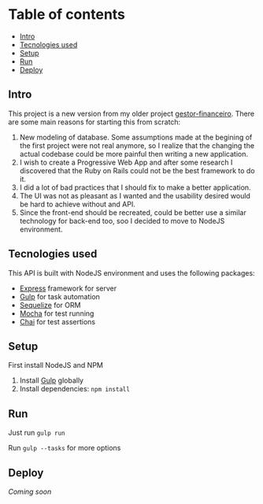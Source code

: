 # Table of contents

- [Intro](#intro)
- [Tecnologies used](#tecnologies-used)
- [Setup](#setup)
- [Run](#run)
- [Deploy](#deploy)

## Intro

This project is a new version from my older project [gestor-financeiro](https://github.com/lczapparolli/gestor-financeiro). There are some main reasons for starting this from scratch:

1. New modeling of database. Some assumptions made at the begining of the first project were not real anymore, so I realize that the changing the actual codebase could be more painful then writing a new application.
1. I wish to create a Progressive Web App and after some research I discovered that the Ruby on Rails could not be the best framework to do it.
1. I did a lot of bad practices that I should fix to make a better application.
1. The UI was not as pleasant as I wanted and the usability desired would be hard to achieve without and API.
1. Since the front-end should be recreated, could be better use a similar technology for back-end too, soo I decided to move to NodeJS environment.

## Tecnologies used

This API is built with NodeJS environment and uses the following packages:

- [Express](https://expressjs.com/) framework for server
- [Gulp](https://gulpjs.com/) for task automation
- [Sequelize](http://docs.sequelizejs.com/) for ORM
- [Mocha](https://mochajs.org) for test running
- [Chai](https://www.chaijs.com/) for test assertions

## Setup

First install NodeJS and NPM

1. Install [Gulp](https://gulpjs.com/) globally
1. Install dependencies: `npm install`

## Run

Just run `gulp run`

Run `gulp --tasks` for more options

## Deploy

_Coming soon_